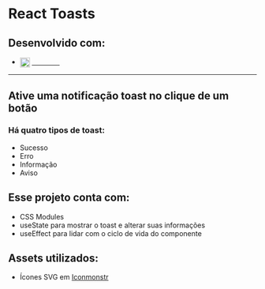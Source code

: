 # React Toasts
## Desenvolvido com: 
- <img width='20px' align='center' src='https://cdn.jsdelivr.net/gh/devicons/devicon/icons/react/react-original.svg'/> 
    <a href='https://reactjs.org/'>
        <strong style='color: #fdfdfd;'>ReactJS</strong>
    </a>
---

## Ative uma notificação toast no clique de um botão
### Há quatro tipos de toast:
- Sucesso
- Erro
- Informação
- Aviso

## Esse projeto conta com:
- CSS Modules
- useState para mostrar o toast e alterar suas informações
- useEffect para lidar com o ciclo de vida do componente

## Assets utilizados:
- Ícones SVG em <a href='https://iconmonstr.com/'>Iconmonstr</a>